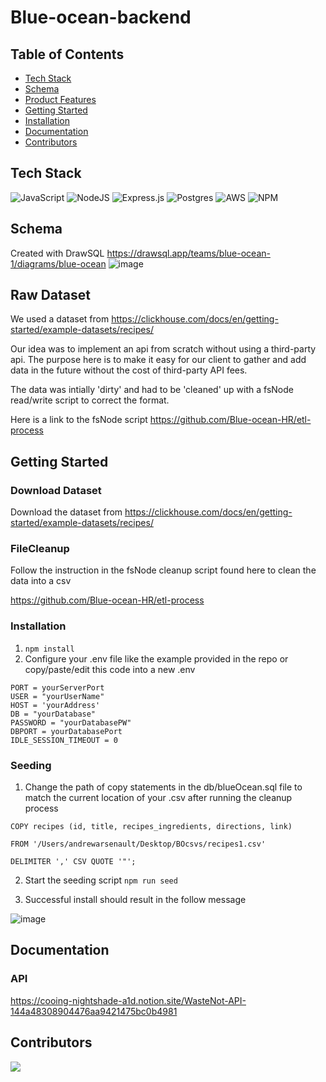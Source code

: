 # Blue-ocean-backend


## Table of Contents
- [Tech Stack](#tech-stack)
- [Schema](#schema)
- [Product Features](#product-features)
- [Getting Started](#getting-started)
- [Installation](#installation)
- [Documentation](#documentation)
- [Contributors](#contributors)


## Tech Stack
![JavaScript](https://img.shields.io/badge/javascript-%23323330.svg?style=for-the-badge&logo=javascript&logoColor=%23F7DF1E)
![NodeJS](https://img.shields.io/badge/node.js-6DA55F?style=for-the-badge&logo=node.js&logoColor=white)
![Express.js](https://img.shields.io/badge/express.js-%23404d59.svg?style=for-the-badge&logo=express&logoColor=%2361DAFB)
![Postgres](https://img.shields.io/badge/postgres-%23316192.svg?style=for-the-badge&logo=postgresql&logoColor=white)
![AWS](https://img.shields.io/badge/AWS-%23FF9900.svg?style=for-the-badge&logo=amazon-aws&logoColor=white)
![NPM](https://img.shields.io/badge/NPM-%23000000.svg?style=for-the-badge&logo=npm&logoColor=white)
## Schema

Created with DrawSQL 
https://drawsql.app/teams/blue-ocean-1/diagrams/blue-ocean
![image](https://user-images.githubusercontent.com/24787921/204449009-03b43f18-4df5-49b1-844f-1516d85186ed.png)

## Raw Dataset

We used a dataset from https://clickhouse.com/docs/en/getting-started/example-datasets/recipes/

Our idea was to implement an api from scratch without using a third-party api.  The purpose here is to make it easy for our client to gather and add data in the future without the cost of third-party API fees.

The data was intially 'dirty' and had to be 'cleaned' up with a fsNode read/write script to correct the format. 

Here is a link to the fsNode script https://github.com/Blue-ocean-HR/etl-process

## Getting Started
### Download Dataset

Download the dataset from https://clickhouse.com/docs/en/getting-started/example-datasets/recipes/

### FileCleanup

Follow the instruction in the fsNode cleanup script found here to clean the data into a csv

https://github.com/Blue-ocean-HR/etl-process

### Installation
1. `npm install`
2. Configure your .env file like the example provided in the repo or copy/paste/edit this code into a new .env

```
PORT = yourServerPort
USER = "yourUserName"
HOST = 'yourAddress'
DB = "yourDatabase"
PASSWORD = "yourDatabasePW"
DBPORT = yourDatabasePort
IDLE_SESSION_TIMEOUT = 0
```

### Seeding

1. Change the path of copy statements in the db/blueOcean.sql file to match the current location of your .csv after running the cleanup process

```
COPY recipes (id, title, recipes_ingredients, directions, link)

FROM '/Users/andrewarsenault/Desktop/BOcsvs/recipes1.csv'

DELIMITER ',' CSV QUOTE '"';
```
2. Start the seeding script `npm run seed`

3. Successful install should result in the follow message

![image](https://user-images.githubusercontent.com/24787921/204452255-1cb74947-ce50-4721-a80d-e5f36fe1cb26.png)


## Documentation
### API

https://cooing-nightshade-a1d.notion.site/WasteNot-API-144a48308904476aa9421475bc0b4981

## Contributors

<a href="https://github.com/Blue-ocean-HR/Blue-ocean-backend/graphs/contributors">
  <img src="https://contrib.rocks/image?repo=Blue-ocean-HR/Blue-ocean-backend" />
</a>

